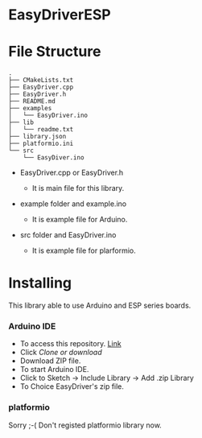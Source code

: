# EasyDriverESP


# File Structure
```
.
├── CMakeLists.txt
├── EasyDriver.cpp
├── EasyDriver.h
├── README.md
├── examples
│   └── EasyDriver.ino
├── lib
│   └── readme.txt
├── library.json
├── platformio.ini
└── src
    └── EasyDiver.ino

```

 - EasyDriver.cpp or EasyDriver.h
    - It is main file for this library.

 - example folder and example.ino
    - It is example file for Arduino.

 - src folder and EasyDriver.ino
    - It is example file for plarformio.

# Installing
This library able to use Arduino and ESP series boards.

### Arduino IDE

- To access this repository. [Link](https://github.com/hatobus/EasyDriverESP)
- Click *Clone or download*
- Download ZIP file.
- To start Arduino IDE.
- Click to Sketch -> Include Library -> Add .zip Library
- To Choice EasyDriver's zip file.

### platformio

Sorry ;-( Don't registed platformio library now.

